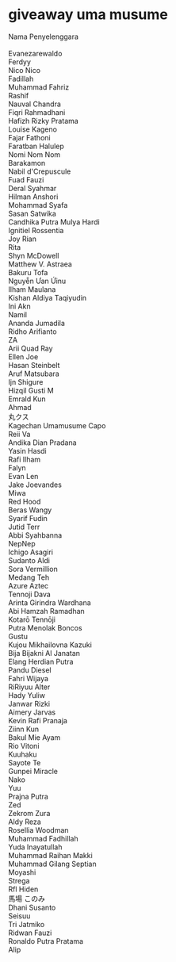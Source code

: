 # giveaway uma musume
Nama Penyelenggara
 <br> <br>
Evanezarewaldo <br>
Ferdyy <br>
Nico Nico <br>
Fadillah <br>
Muhammad Fahriz <br>
Rashif <br>
Nauval Chandra <br>
Fiqri Rahmadhani <br>
Hafizh Rizky Pratama <br>
Louise Kageno <br>
Fajar Fathoni <br>
Faratban Halulep <br>
Nomi Nom Nom <br>
Barakamon <br>
Nabil d'Crepuscule <br>
Fuad Fauzi <br>
Deral Syahmar <br>
Hilman Anshori <br>
Mohammad Syafa <br>
Sasan Satwika <br>
Candhika Putra Mulya Hardi <br>
Ignitiel Rossentia <br>
Joy Rian <br>
Rita <br>
Shyn McDowell <br>
Matthew V. Astraea <br>
Bakuru Tofa <br>
Nguyễn Ưan Ứinu <br>
Ilham Maulana <br>
Kishan Aldiya Taqiyudin <br>
Ini Akn <br>
Namil <br>
Ananda Jumadila <br>
Ridho Arifianto <br>
ZA <br>
Arii Quad Ray <br>
Ellen Joe <br>
Hasan Steinbelt <br>
Aruf Matsubara <br>
Ijn Shigure <br>
Hizqil Gusti M <br>
Emrald Kun <br>
Ahmad <br>
丸クス <br>
Kagechan Umamusume Capo <br>
Reii Va <br>
Andika Dian Pradana <br>
Yasin Hasdi <br>
Rafi Ilham <br>
Falyn <br>
Evan Len <br>
Jake Joevandes <br>
Miwa <br>
Red Hood <br>
Beras Wangy <br>
Syarif Fudin <br>
Jutid Terr <br>
Abbi Syahbanna <br>
NepNep <br>
Ichigo Asagiri <br>
Sudanto Aldi <br>
Sora Vermillion <br>
Medang Teh <br>
Azure Aztec <br>
Tennoji Dava <br>
Arinta Girindra Wardhana <br>
Abi Hamzah Ramadhan <br>
Kotarō Tennōji <br>
Putra Menolak Boncos <br>
Gustu <br>
Kujou Mikhailovna Kazuki <br>
Bija Bijakni Al Janatan <br>
Elang Herdian Putra <br>
Pandu Diesel <br>
Fahri Wijaya <br>
RiRiyuu Alter <br>
Hady Yuliw <br>
Janwar Rizki <br>
Aimery Jarvas <br>
Kevin Rafi Pranaja <br>
Ziinn Kun <br>
Bakul Mie Ayam <br>
Rio Vitoni <br>
Kuuhaku <br>
Sayote Te <br>
Gunpei Miracle <br>
Nako <br>
Yuu <br>
Prajna Putra <br>
Zed <br>
Zekrom Zura <br>
Aldy Reza <br>
Rosellia Woodman <br>
Muhammad Fadhillah <br>
Yuda Inayatullah <br>
Muhammad Raihan Makki <br>
Muhammad Gilang Septian <br>
Moyashi <br>
Strega <br>
Rfl Hiden <br>
馬場 このみ <br>
Dhani Susanto <br>
Seisuu <br>
Tri Jatmiko <br>
Ridwan Fauzi <br>
Ronaldo Putra Pratama <br>
Alip <br>
